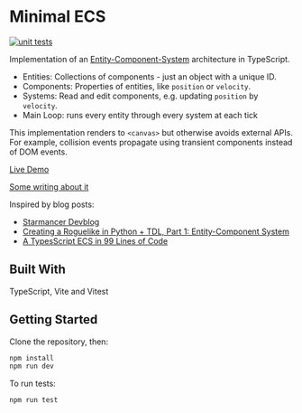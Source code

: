 # Minimal ECS

[![unit tests](https://github.com/zackrdavis/minimal-ECS/actions/workflows/node.js.yml/badge.svg)](https://github.com/zackrdavis/minimal-ECS/actions/workflows/node.js.yml)

Implementation of an [Entity-Component-System](https://en.wikipedia.org/wiki/Entity_component_system) architecture in TypeScript.

- Entities: Collections of components - just an object with a unique ID.
- Components: Properties of entities, like `position` or `velocity`.
- Systems: Read and edit components, e.g. updating `position` by `velocity`.
- Main Loop: runs every entity through every system at each tick

This implementation renders to `<canvas>` but otherwise avoids external APIs. For example, collision events propagate using transient components instead of DOM events.

[Live Demo](https://zackrdavis.github.io/ecs-demo/)

[Some writing about it](https://zackrdavis.github.io/ecs)

Inspired by blog posts:

- [Starmancer Devblog](https://www.playstarmancer.com/devblog/2018/9/25/component-system-same-face-new-engine)
- [Creating a Roguelike in Python + TDL, Part 1: Entity-Component System](https://nightblade9.github.io/python-zone/2018/creating-a-roguelike-in-python-tdl-part-1.html)
- [A TypesScript ECS in 99 Lines of Code](https://maxwellforbes.com/posts/typescript-ecs-implementation/)

## Built With

TypeScript, Vite and Vitest

## Getting Started

Clone the repository, then:

```bash
npm install
npm run dev
```

To run tests:

```bash
npm run test
```
